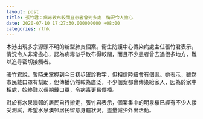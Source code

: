 ```yaml
---
layout: post
title: 張竹君：病毒散布較闊且患者曾到多處　情況令人擔心
date: 2020-07-10 17:27:30.000000000 +08:00
categories: rthk
---
```


本港出現多宗源頭不明的新型肺炎個案。衞生防護中心傳染病處主任張竹君表示，情況令人非常擔心，認為病毒似乎散布得較闊，而且不少患者曾去過很多地方，難以追尋密切接觸者。

張竹君說，暫時未掌握到今日初步確診數字，但相信陸續會有個案。她表示，雖然市民戴口罩有幫助，但傳播仍然較為廣泛，不少個案都會傳染給家人，因為於家中相處，始終難以長期戴口罩，令病毒更易傳播。

對於有水泉澳邨的居民自行搬走，張竹君表示，個案集中的明泉樓已經有不少人接受測試，希望水泉澳邨居民留意身體狀況，盡量減少外出活動。
